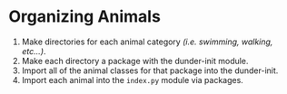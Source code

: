 # Organizing Animals

1. Make directories for each animal category _(i.e. swimming, walking, etc...)_.
1. Make each directory a package with the dunder-init module.
2. Import all of the animal classes for that package into the dunder-init.
3. Import each animal into the `index.py` module via packages.